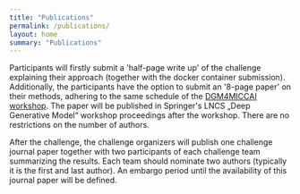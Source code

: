```yaml
---
title: "Publications"
permalink: /publications/
layout: home
summary: "Publications"
---
```


Participants will firstly submit a 'half-page write up' of the challenge explaining their approach (together with the docker container submission). Additionally, the participants have the option to submit an '8-page paper' on their methods, adhering to the same schedule of the <a href="https://dgm4miccai.github.io/">DGM4MICCAI workshop</a>. The paper will be published in Springer's LNCS „Deep Generative Model“ workshop
proceedings after the workshop. There are no restrictions on the number of authors.

After the challenge, the challenge organizers will publish one challenge journal paper together with two
participants of each challenge team summarizing the results. Each team should nominate two authors (typically it
is the first and last author). An embargo period until the availability of this journal paper will be defined.
